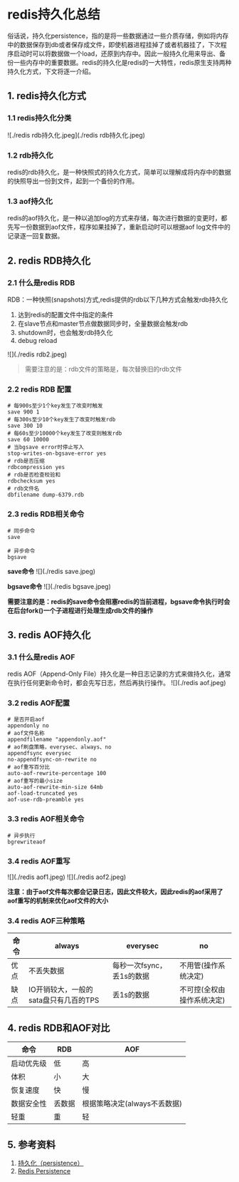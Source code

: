 # redis持久化总结

俗话说，持久化persistence，指的是将一些数据通过一些介质存储，例如将内存中的数据保存到db或者保存成文件，即使机器进程挂掉了或者机器挂了，下次程序启动时可以将数据做一个load，还原到内存中。因此一般持久化用来导出、备份一些内存中的重要数据。redis的持久化是redis的一大特性，redis原生支持两种持久化方式，下文将逐一介绍。




## 1. redis持久化方式

### 1.1 redis持久化分类

![./redis rdb持久化.jpeg](./redis rdb持久化.jpeg)


### **1.2 rdb持久化** 

redis的rdb持久化，是一种快照式的持久化方式，简单可以理解成将内存中的数据的快照导出一份到文件，起到一个备份的作用。

### **1.3 aof持久化**

redis的aof持久化，是一种以追加log的方式来存储，每次进行数据的变更时，都先写一份数据到aof文件，程序如果挂掉了，重新启动时可以根据aof log文件中的记录逐一回复数据。


## 2. redis RDB持久化

### 2.1 什么是redis RDB

RDB：一种快照(snapshots)方式,redis提供的rdb以下几种方式会触发rdb持久化

1. 达到redis的配置文件中指定的条件
2. 在slave节点和master节点做数据同步时，全量数据会触发rdb
3. shutdown时，也会触发rdb持久化
4. debug reload

![](./redis rdb2.jpeg)


> 需要注意的是：rdb文件的策略是，每次替换旧的rdb文件

### 2.2 redis RDB 配置

```shell
# 每900s至少1个key发生了改变时触发
save 900 1
# 每300s至少10个key发生了改变时触发rdb
save 300 10
# 每60s至少10000个key发生了改变则触发rdb
save 60 10000
# 当bgsave error时停止写入
stop-writes-on-bgsave-error yes
# rdb是否压缩
rdbcompression yes
# rdb是否检查校验和
rdbchecksum yes
# rdb文件名
dbfilename dump-6379.rdb
```


### 2.3 redis RDB相关命令

```shell
# 同步命令
save

# 异步命令
bgsave

```

**save命令**
![](./redis save.jpeg)


**bgsave命令**
![](./redis bgsave.jpeg)

**需要注意的是：redis的save命令会阻塞redis的当前进程，bgsave命令执行时会在后台fork()一个子进程进行处理生成rdb文件的操作**

## 3. redis  AOF持久化

### 3.1 什么是redis AOF

redis AOF（Append-Only File）持久化是一种日志记录的方式来做持久化，通常在执行任何更新命令时，都会先写日志，然后再执行操作。
![](./redis aof.jpeg)

### 3.2 redis AOF配置

```shell
# 是否开启aof
appendonly no
# aof文件名称
appendfilename "appendonly.aof"
# aof刷盘策略，everysec、always、no
appendfsync everysec
no-appendfsync-on-rewrite no
# aof重写百分比
auto-aof-rewrite-percentage 100
# aof重写的最小size
auto-aof-rewrite-min-size 64mb
aof-load-truncated yes
aof-use-rdb-preamble yes
```

### 3.3 redis AOF相关命令

```shell
# 异步执行
bgrewriteaof

```

### 3.4 redis AOF重写
![](./redis aof1.jpeg)
![](./redis aof2.jpeg)

**注意：由于aof文件每次都会记录日志，因此文件较大，因此redis的aof采用了aof重写的机制来优化aof文件的大小**


### 3.4 redis AOF三种策略

命令 | always | everysec | no
---|--- | --- | --- 
优点 | 不丢失数据 | 每秒一次fsync，丢1s的数据 | 不用管(操作系统决定)
缺点 | IO开销较大，一般的sata盘只有几百的TPS | 丢1s的数据 | 不可控(全权由操作系统决定)



## 4. redis RDB和AOF对比

命令 | RDB | AOF
--- | ---- | ---
启动优先级 | 低 | 高
体积| 小 | 大
恢复速度| 快| 慢
数据安全性| 丢数据| 根据策略决定(always不丢数据)
轻重| 重 | 轻


## 5. 参考资料
1. [持久化（persistence）](http://redisdoc.com/topic/persistence.html)
2. [Redis Persistence](https://redis.io/topics/persistence)

